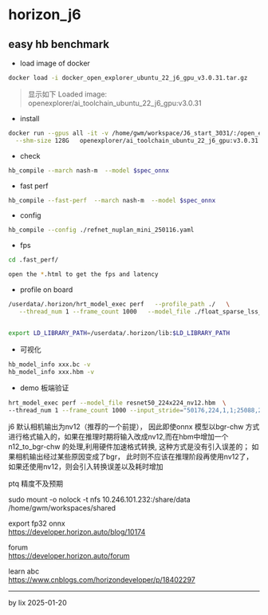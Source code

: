 # horizon_j6


##  easy hb benchmark 

+ load image of docker
```bash
docker load -i docker_open_explorer_ubuntu_22_j6_gpu_v3.0.31.tar.gz   
```

> 显示如下 Loaded image: openexplorer/ai_toolchain_ubuntu_22_j6_gpu:v3.0.31   


+ install  
```bash   
docker run --gpus all -it -v /home/gwm/workspace/J6_start_3031/:/open_explorer \
  --shm-size 128G   openexplorer/ai_toolchain_ubuntu_22_j6_gpu:v3.0.31
```

+ check    
```bash  
hb_compile --march nash-m  --model $spec_onnx
```

+ fast perf   
```bash  
hb_compile --fast-perf  --march nash-m  --model $spec_onnx
```

+ config  
```bash 
hb_compile --config ./refnet_nuplan_mini_250116.yaml
```

+ fps   
```bash  
cd .fast_perf/      

open the *.html to get the fps and latency 
```

+ profile  on board   
```bash      
/userdata/.horizon/hrt_model_exec perf   --profile_path ./   \
   --thread_num 1 --frame_count 1000   --model_file ./float_sparse_lss_featuremap.hbm  


export LD_LIBRARY_PATH=/userdata/.horizon/lib:$LD_LIBRARY_PATH
```

+ 可视化   
```bash    
hb_model_info xxx.bc -v
hb_model_info xxx.hbm -v
```


+ demo  板端验证  
```bash
hrt_model_exec perf --model_file resnet50_224x224_nv12.hbm  \
--thread_num 1 --frame_count 1000 --input_stride="50176,224,1,1;25088,224,2,1" 
```

j6 默认相机输出为nv12（推荐的一个前提）， 因此即使onnx 模型以bgr-chw 方式进行格式输入的，如果在推理时期将输入改成nv12,而在hbm中增加一个n12_to_bgr-chw 的处理,利用硬件加速格式转换, 这种方式是没有引入误差的；
如果相机输出经过某些原因变成了bgr， 此时则不应该在推理阶段再使用nv12了，如果还使用nv12，则会引入转换误差以及耗时增加  


ptq 精度不及预期     

sudo mount -o nolock -t nfs 10.246.101.232:/share/data /home/gwm/workspaces/shared

export fp32 onnx     
https://developer.horizon.auto/blog/10174

forum    
https://developer.horizon.auto/forum  

learn abc      
https://www.cnblogs.com/horizondeveloper/p/18402297


--------------   

by lix   2025-01-20  



